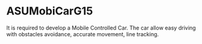 # ASUMobiCarG15
It is required to develop a Mobile Controlled Car. The car allow easy driving with obstacles avoidance, accurate movement, line tracking. 
